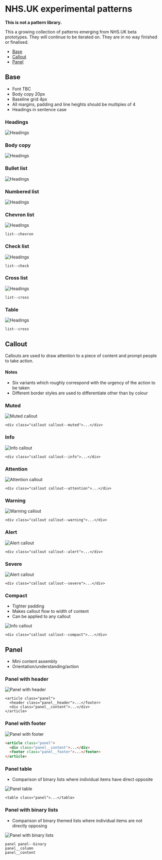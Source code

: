 # NHS.UK experimental patterns

**This is not a pattern library.**


This a growing collection of patterns emerging from NHS.UK beta prototypes. They will continue to be iterated on. They are in no way finished or finalised.

- [Base](#base)
- [Callout](#callout)
- [Panel](#panel)


## Base

- Font TBC
- Body copy 20px
- Baseline grid 4px
- All margins, padding and line heights should be multiples of 4
- Headings in sentence case

### Headings

![Headings](base/headings.png)

### Body copy

![Headings](base/paragraph.png)

### Bullet list

![Headings](base/list/bullets.png)

### Numbered list

![Headings](base/list/numbered.png)

### Chevron list

![Headings](base/list/chevron.png)

```
list--chevron
```

### Check list

![Headings](base/list/check.png)

```
list--check
```

### Cross list

![Headings](base/list/check.png)

```
list--cross
```

### Table

![Headings](base/table/table.png)

```
list--cross
```

## Callout

Callouts are used to draw attention to a piece of content and prompt people to take action.  

#### Notes

- Six variants which roughly correspond with the urgency of the action to be taken
- Different border styles are used to differentiate other than by colour

### Muted

![Muted callout](callout/muted.png)

```
<div class="callout callout--muted">...</div>
```

### Info

![Info callout](callout/info.png)

```
<div class="callout callout--info">...</div>
```

### Attention

![Attention callout](callout/attention.png)

```
<div class="callout callout--attention">...</div>
```

### Warning

![Warning callout](callout/warning.png)

```
<div class="callout callout--warning">...</div>
```

### Alert

![Alert callout](callout/alert.png)

```
<div class="callout callout--alert">...</div>
```

### Severe

![Alert callout](callout/severe.png)

```
<div class="callout callout--severe">...</div>
```

### Compact

- Tighter padding
- Makes callout flow to width of content
- Can be applied to any callout

![Info callout](callout/info-compact.png)

```
<div class="callout callout--compact">...</div>
```

## Panel

- Mini content assembly
- Orientation/understanding/action

### Panel with header

![Panel with header](panel/header.png)

```
<article class="panel">
  <header class="panel__header">...</footer>
  <div class="panel__content">...</div>
</article>
```

### Panel with footer

![Panel with footer](panel/footer.png)

```html
<article class="panel">
  <div class="panel__content">...</div>
  <footer class="panel__footer">...</footer>
</article>
```

### Panel table

- Comparison of binary lists where individual items have direct opposite

![Panel table](table/panel.png)

```
<table class="panel">...</table>
```

### Panel with binary lists

- Comparison of binary themed lists where individual items are not directly opposing

![Panel with binary lists](panel/binary.png)

```
panel panel--binary
panel__column
panel__content
```
